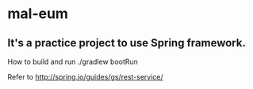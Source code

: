 # mal-eum
## It's a practice project to use Spring framework. 

How to build and run 
./gradlew bootRun

Refer to 
http://spring.io/guides/gs/rest-service/
